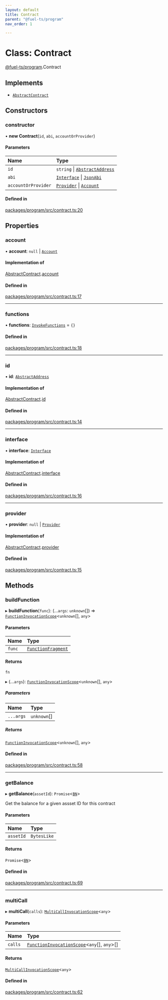 ```yaml
---
layout: default
title: Contract
parent: "@fuel-ts/program"
nav_order: 1

---
```


# Class: Contract

[@fuel-ts/program](../index.md).Contract

## Implements

- [`AbstractContract`](internal-AbstractContract.md)

## Constructors

### constructor

• **new Contract**(`id`, `abi`, `accountOrProvider`)

#### Parameters

| Name | Type |
| :------ | :------ |
| `id` | `string` \| [`AbstractAddress`](internal-AbstractAddress.md) |
| `abi` | [`Interface`](internal-Interface.md) \| [`JsonAbi`](../namespaces/internal.md#jsonabi) |
| `accountOrProvider` | [`Provider`](internal-Provider.md) \| [`Account`](internal-Account.md) |

#### Defined in

[packages/program/src/contract.ts:20](https://github.com/FuelLabs/fuels-ts/blob/master/packages/program/src/contract.ts#L20)

## Properties

### account

• **account**: ``null`` \| [`Account`](internal-Account.md)

#### Implementation of

[AbstractContract](internal-AbstractContract.md).[account](internal-AbstractContract.md#account)

#### Defined in

[packages/program/src/contract.ts:17](https://github.com/FuelLabs/fuels-ts/blob/master/packages/program/src/contract.ts#L17)

___

### functions

• **functions**: [`InvokeFunctions`](../interfaces/InvokeFunctions.md) = `{}`

#### Defined in

[packages/program/src/contract.ts:18](https://github.com/FuelLabs/fuels-ts/blob/master/packages/program/src/contract.ts#L18)

___

### id

• **id**: [`AbstractAddress`](internal-AbstractAddress.md)

#### Implementation of

[AbstractContract](internal-AbstractContract.md).[id](internal-AbstractContract.md#id)

#### Defined in

[packages/program/src/contract.ts:14](https://github.com/FuelLabs/fuels-ts/blob/master/packages/program/src/contract.ts#L14)

___

### interface

• **interface**: [`Interface`](internal-Interface.md)

#### Implementation of

[AbstractContract](internal-AbstractContract.md).[interface](internal-AbstractContract.md#interface)

#### Defined in

[packages/program/src/contract.ts:16](https://github.com/FuelLabs/fuels-ts/blob/master/packages/program/src/contract.ts#L16)

___

### provider

• **provider**: ``null`` \| [`Provider`](internal-Provider.md)

#### Implementation of

[AbstractContract](internal-AbstractContract.md).[provider](internal-AbstractContract.md#provider)

#### Defined in

[packages/program/src/contract.ts:15](https://github.com/FuelLabs/fuels-ts/blob/master/packages/program/src/contract.ts#L15)

## Methods

### buildFunction

▸ **buildFunction**(`func`): (...`args`: `unknown`[]) => [`FunctionInvocationScope`](FunctionInvocationScope.md)<`unknown`[], `any`\>

#### Parameters

| Name | Type |
| :------ | :------ |
| `func` | [`FunctionFragment`](internal-FunctionFragment.md) |

#### Returns

`fn`

▸ (...`args`): [`FunctionInvocationScope`](FunctionInvocationScope.md)<`unknown`[], `any`\>

##### Parameters

| Name | Type |
| :------ | :------ |
| `...args` | `unknown`[] |

##### Returns

[`FunctionInvocationScope`](FunctionInvocationScope.md)<`unknown`[], `any`\>

#### Defined in

[packages/program/src/contract.ts:58](https://github.com/FuelLabs/fuels-ts/blob/master/packages/program/src/contract.ts#L58)

___

### getBalance

▸ **getBalance**(`assetId`): `Promise`<[`BN`](internal-BN.md)\>

Get the balance for a given assset ID for this contract

#### Parameters

| Name | Type |
| :------ | :------ |
| `assetId` | `BytesLike` |

#### Returns

`Promise`<[`BN`](internal-BN.md)\>

#### Defined in

[packages/program/src/contract.ts:69](https://github.com/FuelLabs/fuels-ts/blob/master/packages/program/src/contract.ts#L69)

___

### multiCall

▸ **multiCall**(`calls`): [`MultiCallInvocationScope`](MultiCallInvocationScope.md)<`any`\>

#### Parameters

| Name | Type |
| :------ | :------ |
| `calls` | [`FunctionInvocationScope`](FunctionInvocationScope.md)<`any`[], `any`\>[] |

#### Returns

[`MultiCallInvocationScope`](MultiCallInvocationScope.md)<`any`\>

#### Defined in

[packages/program/src/contract.ts:62](https://github.com/FuelLabs/fuels-ts/blob/master/packages/program/src/contract.ts#L62)
